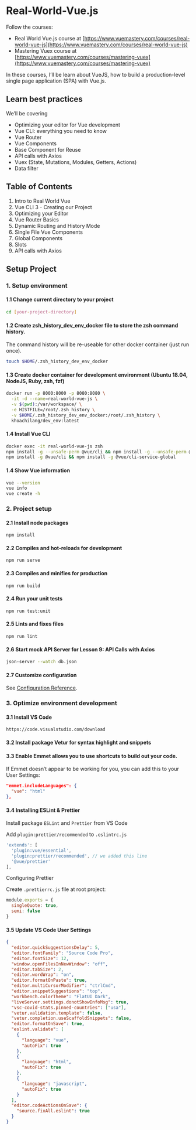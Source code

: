# Real-World-Vue.js

Follow the courses:

- Real World Vue.js course at [https://www.vuemastery.com/courses/real-world-vue-js](https://www.vuemastery.com/courses/real-world-vue-js)
- Mastering Vuex course at [https://www.vuemastery.com/courses/mastering-vuex](https://www.vuemastery.com/courses/mastering-vuex)

In these courses, I’ll be learn about VueJS, how to build a production-level single page application (SPA) with Vue.js.

## Learn best practices

We’ll be covering

- Optimizing your editor for Vue development
- Vue CLI: everything you need to know
- Vue Router
- Vue Components
- Base Component for Reuse
- API calls with Axios
- Vuex (State, Mutations, Modules, Getters, Actions)
- Data filter

## Table of Contents

1. Intro to Real World Vue
2. Vue CLI 3 - Creating our Project
3. Optimizing your Editor
4. Vue Router Basics
5. Dynamic Routing and History Mode
6. Single File Vue Components
7. Global Components
8. Slots
9. API calls with Axios

## Setup Project

### 1. Setup environment

#### 1.1 Change current directory to your project

```bash
cd [your-project-directory]
```

#### 1.2 Create zsh_history_dev_env_docker file to store the zsh command history.

The command history will be re-useable for other docker container (just run once).

```bash
touch $HOME/.zsh_history_dev_env_docker
```

#### 1.3 Create docker container for development environment (Ubuntu 18.04, NodeJS, Ruby, zsh, fzf)

```bash
docker run -p 8000:8000 -p 8080:8080 \
  -it -d --name=real-world-vue-js \
  -v $(pwd):/var/workspace/ \
  -e HISTFILE=/root/.zsh_history \
  -v $HOME/.zsh_history_dev_env_docker:/root/.zsh_history \
  khoachilang/dev_env:latest
```

#### 1.4 Install Vue CLI

```bash
docker exec -it real-world-vue-js zsh
npm install -g --unsafe-perm @vue/cli && npm install -g --unsafe-perm @vue/cli-service-global
npm install -g @vue/cli && npm install -g @vue/cli-service-global
```

#### 1.4 Show Vue information

```bash
vue --version
vue info
vue create -h
```

### 2. Project setup

#### 2.1 Install node packages

```
npm install
```

#### 2.2 Compiles and hot-reloads for development

```
npm run serve
```

#### 2.3 Compiles and minifies for production

```
npm run build
```

#### 2.4 Run your unit tests

```
npm run test:unit
```

#### 2.5 Lints and fixes files

```
npm run lint
```

#### 2.6 Start mock API Server for Lesson 9: API Calls with Axios

```bash
json-server --watch db.json
```

#### 2.7 Customize configuration

See [Configuration Reference](https://cli.vuejs.org/config/).

### 3. Optimize environment development

#### 3.1 Install VS Code

```
https://code.visualstudio.com/download
```

#### 3.2 Install package Vetur for syntax highlight and snippets

#### 3.3 Enable Emmet allows you to use shortcuts to build out your code.

If Emmet doesn’t appear to be working for you, you can add this to your User Settings:

```json
"emmet.includeLanguages": {
  "vue": "html"
},
```

#### 3.4 Installing ESLint & Prettier

Install package `ESLint` and `Prettier` from VS Code

Add `plugin:prettier/recommended` to `.eslintrc.js`

```js
'extends': [
  'plugin:vue/essential',
  'plugin:prettier/recommended', // we added this line
  '@vue/prettier'
],
```

Configuring Prettier

Create `.prettierrc.js` file at root project:

```js
module.exports = {
  singleQuote: true,
  semi: false
}
```

#### 3.5 Update VS Code User Settings

```json
{
  "editor.quickSuggestionsDelay": 5,
  "editor.fontFamily": "Source Code Pro",
  "editor.fontSize": 12,
  "window.openFilesInNewWindow": "off",
  "editor.tabSize": 2,
  "editor.wordWrap": "on",
  "editor.formatOnPaste": true,
  "editor.multiCursorModifier": "ctrlCmd",
  "editor.snippetSuggestions": "top",
  "workbench.colorTheme": "FlatUI Dark",
  "liveServer.settings.donotShowInfoMsg": true,
  "vsc-covid-stats.pinned-countries": ["usa"],
  "vetur.validation.template": false,
  "vetur.completion.useScaffoldSnippets": false,
  "editor.formatOnSave": true,
  "eslint.validate": [
    {
      "language": "vue",
      "autoFix": true
    },
    {
      "language": "html",
      "autoFix": true
    },
    {
      "language": "javascript",
      "autoFix": true
    }
  ],
  "editor.codeActionsOnSave": {
    "source.fixAll.eslint": true
  }
}
```
